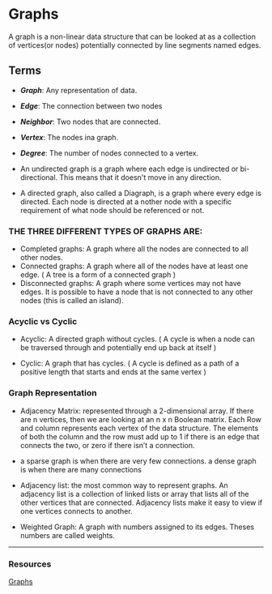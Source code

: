 # Graphs 
A graph is a non-linear data structure that can be looked at as a collection of vertices(or nodes) potentially connected by line segments named edges.

 ## Terms
 * ***Graph***: Any representation of data.
 * ***Edge***:  The connection between two nodes
 * ***Neighbor***: Two nodes that are connected.
 * ***Vertex***: The nodes ina graph.
 * ***Degree***: The number of nodes connected to a vertex.

 * An undirected graph is a graph where each edge is undirected or bi-directional. This means that it doesn't move in any direction.
 * A directed graph, also called a Diagraph, is a graph where every edge is directed. Each node is directed at a nother node with a specific requirement of what node should be referenced or not.

### THE THREE DIFFERENT TYPES OF GRAPHS ARE:

  * Completed graphs: A graph where all the nodes are connected to all other nodes.
  * Connected graphs: A graph where all of the nodes have at least one edge. ( A tree is a form of a connected graph )
  * Disconnected graphs: A graph where some vertices may not have edges. It is possible to have a node that is not connected to any other nodes (this is called an island).

### Acyclic vs Cyclic

* Acyclic: A directed graph without cycles. ( A cycle is when a node can be traversed through and potentially end up back at itself )

* Cyclic: A graph that has cycles. ( A cycle is defined as a path of a positive length that starts and ends at the same vertex )

### Graph Representation

* Adjacency Matrix: represented through a 2-dimensional array. If there are n vertices, then we are looking at an n x n Boolean matrix. Each Row and column represents each vertex of the data structure. The elements of both the column and the row must add up to 1 if there is an edge that connects the two, or zero if there isn’t a connection.

* a sparse graph is when there are very few connections. a dense graph is when there are many connections

* Adjacency list: the most common way to represent graphs. An adjacency list is a collection of linked lists or array that lists all of the other vertices that are connected. Adjacency lists make it easy to view if one vertices connects to another.

* Weighted Graph: A graph with numbers assigned to its edges. Theses numbers are called weights.
----

### Resources
[Graphs](https://codefellows.github.io/common_curriculum/data_structures_and_algorithms/Code_401/class-35/resources/graphs.html)


